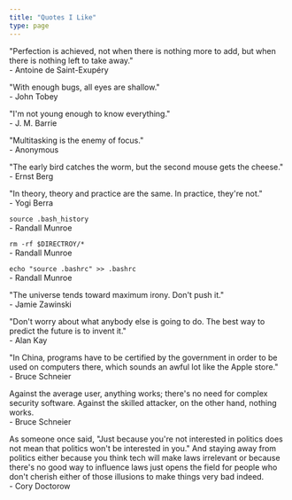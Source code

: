 ```yaml
---
title: "Quotes I Like"
type: page
---
```



"Perfection is achieved, not when there is nothing more to add, but when there is nothing left to take away."  
\- Antoine de Saint-Exupéry

"With enough bugs, all eyes are shallow."  
\- John Tobey

"I'm not young enough to know everything."  
\- J. M. Barrie

"Multitasking is the enemy of focus."  
\- Anonymous

"The early bird catches the worm, but the second mouse gets the cheese."  
\- Ernst Berg

"In theory, theory and practice are the same. In practice, they're not."  
\- Yogi Berra

`source .bash_history`  
\- Randall Munroe

`rm -rf $DIRECTROY/*`  
\- Randall Munroe

`echo "source .bashrc" >> .bashrc`  
\- Randall Munroe

"The universe tends toward maximum irony. Don't push it."  
\- Jamie Zawinski

"Don't worry about what anybody else is going to do. The best way to predict the future is to invent it."  
\- Alan Kay

"In China, programs have to be certified by the government in order to be used on computers there, which sounds an awful lot like the Apple store."  
\- Bruce Schneier

Against the average user, anything works; there's no need for complex security software. Against the skilled attacker, on the other hand, nothing works.  
\- Bruce Schneier

As someone once said, "Just because you're not interested in politics does not mean that politics won't be interested in you." And staying away from politics either because you think tech will make laws irrelevant or because there's no good way to influence laws just opens the field for people who don't cherish either of those illusions to make things very bad indeed.  
\- Cory Doctorow

